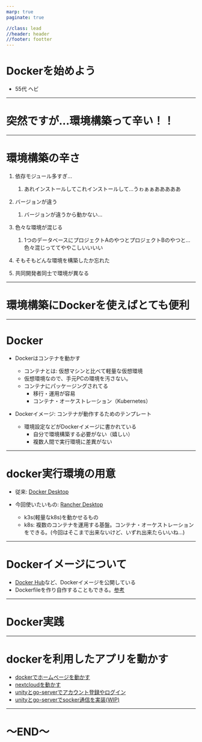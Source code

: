 ```yaml
---
marp: true
paginate: true

//class: lead
//header: header
//footer: footter
---
```


# Dockerを始めよう
- 55代 ヘビ

--- 

# 突然ですが...環境構築って辛い！！ 

--- 

# 環境構築の辛さ
1. 依存モジュール多すぎ...
   1. あれインストールしてこれインストールして...うゎぁぁあああああ

2. バージョンが違う
   1. バージョンが違うから動かない...

3. 色々な環境が混じる
   1. 1つのデータベースにプロジェクトAのやつとプロジェクトBのやつと...色々混じっててややこしいいいい
   
4. そもそもどんな環境を構築したか忘れた
5. 共同開発者同士で環境が異なる 

---

# 環境構築にDockerを使えばとても便利

---

# Docker 
- Dockerはコンテナを動かす
    - コンテナとは: 仮想マシンと比べて軽量な仮想環境  
    - 仮想環境なので、手元PCの環境を汚さない。
    - コンテナにパッケージングされてる
        - 移行・運用が容易
        - コンテナ・オーケストレーション（Kubernetes） 

- Dockerイメージ: コンテナが動作するためのテンプレート 
    - 環境設定などがDockerイメージに書かれている  
        - 自分で環境構築する必要がない（嬉しい）
        - 複数人間で実行環境に差異がない

--- 

# docker実行環境の用意 
- 従来: [Docker Desktop](https://www.docker.com/products/docker-desktop/) 

- 今回使いたいもの: [Rancher Desktop](https://rancherdesktop.io/) 
    - k3s(軽量なk8s)を動かせるもの
    - k8s: 複数のコンテナを運用する基盤。コンテナ・オーケストレーションをできる。(今回はそこまで出来ないけど、いずれ出来たらいいね...)

--- 

# Dockerイメージについて
- [Docker Hub](https://hub.docker.com/)など、Dockerイメージを公開している
- Dockerfileを作り自作することもできる。[参考](https://docs.docker.jp/engine/reference/builder.html) 

---

# Docker実践

---

# dockerを利用したアプリを動かす 
- [dockerでホームページを動かす](https://github.com/SnakeSneakS/GettingStartedWithDocker-202207/tree/wip/docker-misw-hp) 
- [nextcloudを動かす](https://github.com/SnakeSneakS/GettingStartedWithDocker-202207/tree/wip/docker-nextcloud)
- [unityとgo-serverでアカウント登録やログイン](https://github.com/SnakeSneakS/GettingStartedWithDocker-202207/tree/wip/unity-account-registration/) 
- [unityとgo-serverでsocker通信を実装(WIP)](https://github.com/SnakeSneakS/GettingStartedWithDocker-202207/tree/wip/unity-socket-connection)

--- 

# 〜END〜